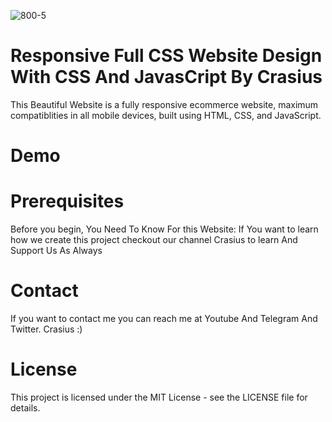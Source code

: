
![800-5](https://github.com/user-attachments/assets/492c5ef2-df50-4e4b-afbf-ad3a15c9650a)

<h1>Responsive Full CSS Website Design With CSS And JavasCript By Crasius</h1>

This Beautiful Website is a fully responsive ecommerce website, maximum compatiblities in all mobile devices, built using HTML, CSS, and JavaScript.

<h1>Demo</h1>






<h1>Prerequisites</h1>
Before you begin, You Need To Know For this Website:
If You want to learn how we create this project checkout our channel Crasius to learn And Support Us As Always

<h1>Contact</h1>
If you want to contact me you can reach me at Youtube And Telegram And Twitter. 
Crasius :)

<h1>License</h1>
This project is licensed under the MIT License - see the LICENSE file for details.
